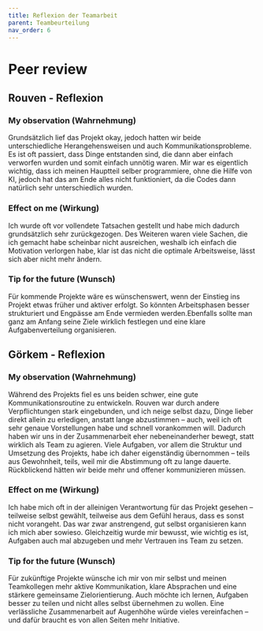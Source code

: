 ```yaml
---
title: Reflexion der Teamarbeit
parent: Teambeurteilung
nav_order: 6
---
```



# Peer review


## Rouven - Reflexion 

### My observation (Wahrnehmung)

Grundsätzlich lief das Projekt okay, jedoch hatten wir beide unterschiedliche Herangehensweisen und auch Kommunikationsprobleme. 
Es ist oft passiert, dass Dinge entstanden sind, die dann aber einfach verworfen wurden und somit einfach unnötig waren. Mir war es eigentlich wichtig, dass ich meinen Hauptteil selber programmiere, ohne die Hilfe von KI, jedoch hat das am Ende alles nicht funktioniert, da die Codes dann natürlich sehr unterschiedlich wurden. 

### Effect on me (Wirkung)

Ich wurde oft vor vollendete Tatsachen gestellt und habe mich dadurch grundsätzlich sehr zurückgezogen. Des Weiteren waren viele Sachen, die ich gemacht habe scheinbar nicht ausreichen, weshalb ich einfach die Motivation verlorgen habe, klar ist das nicht die optimale Arbeitsweise, lässt sich aber nicht mehr ändern. 

### Tip for the future (Wunsch)

Für kommende Projekte wäre es wünschenswert, wenn der Einstieg ins Projekt etwas früher und aktiver erfolgt. So könnten Arbeitsphasen besser strukturiert und Engpässe am Ende vermieden werden.Ebenfalls sollte man ganz am Anfang seine Ziele wirklich festlegen und eine klare Aufgabenverteilung organisieren. 

## Görkem - Reflexion 

### My observation (Wahrnehmung)

Während des Projekts fiel es uns beiden schwer, eine gute Kommunikationsroutine zu entwickeln. Rouven war durch andere Verpflichtungen stark eingebunden, und ich neige selbst dazu, Dinge lieber direkt allein zu erledigen, anstatt lange abzustimmen – auch, weil ich oft sehr genaue Vorstellungen habe und schnell vorankommen will. Dadurch haben wir uns in der Zusammenarbeit eher nebeneinanderher bewegt, statt wirklich als Team zu agieren. Viele Aufgaben, vor allem die Struktur und Umsetzung des Projekts, habe ich daher eigenständig übernommen – teils aus Gewohnheit, teils, weil mir die Abstimmung oft zu lange dauerte. Rückblickend hätten wir beide mehr und offener kommunizieren müssen.

### Effect on me (Wirkung)

Ich habe mich oft in der alleinigen Verantwortung für das Projekt gesehen – teilweise selbst gewählt, teilweise aus dem Gefühl heraus, dass es sonst nicht vorangeht. Das war zwar anstrengend, gut selbst organisieren kann ich mich aber sowieso. Gleichzeitig wurde mir bewusst, wie wichtig es ist, Aufgaben auch mal abzugeben und mehr Vertrauen ins Team zu setzen.

### Tip for the future (Wunsch)

Für zukünftige Projekte wünsche ich mir von mir selbst und meinen Teamkollegen mehr aktive Kommunikation, klare Absprachen und eine stärkere gemeinsame Zielorientierung. Auch möchte ich lernen, Aufgaben besser zu teilen und nicht alles selbst übernehmen zu wollen. Eine verlässliche Zusammenarbeit auf Augenhöhe würde vieles vereinfachen – und dafür braucht es von allen Seiten mehr Initiative.
